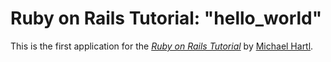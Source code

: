 # Ruby on Rails Tutorial: "hello_world"

This is the first application for the [*Ruby on Rails Tutorial*](http://www.railstutorial.org)
by [Michael Hartl](htt://michaelhartl.com/).